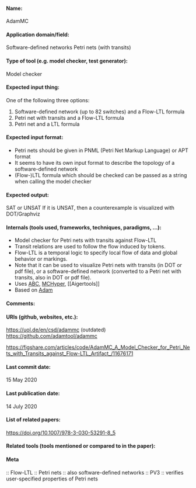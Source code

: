 #### Name:
AdamMC

#### Application domain/field:
Software-defined networks
Petri nets (with transits)

#### Type of tool (e.g. model checker, test generator):
Model checker

#### Expected input thing:
One of the following three options:

1. Software-defined network (up to 82 switches) and a Flow-LTL formula
2. Petri net with transits and a Flow-LTL formula
3. Petri net and a LTL formula

#### Expected input format:
- Petri nets should be given in PNML (Petri Net Markup Language) or APT format
- It seems to have its own input format to describe the topology of a software-defined network
- (Flow-)LTL formula which should be checked can be passed as a string when calling the model checker

#### Expected output:
SAT or UNSAT
If it is UNSAT, then a counterexample is visualized with DOT/Graphviz

#### Internals (tools used, frameworks, techniques, paradigms, ...):
- Model checker for Petri nets with transits against Flow-LTL
- Transit relations are used to follow the flow induced by tokens.
- Flow-LTL is a temporal logic to specify local flow of data and global behavior or markings.
- Note that it can be used to visualize Petri nets with transits (in DOT or pdf file), or a software-defined network (converted to a Petri net with transits, also in DOT or pdf file).
- Uses [ABC](../Frameworks/ABC.md), [MCHyper](MCHyper.md), [[Aigertools]]
- Based on [Adam](../Frameworks/Adam.md)

#### Comments:

#### URIs (github, websites, etc.):
https://uol.de/en/csd/adammc (outdated)
https://github.com/adamtool/adammc

https://figshare.com/articles/code/AdamMC_A_Model_Checker_for_Petri_Nets_with_Transits_against_Flow-LTL_Artifact_/11676171

#### Last commit date:
15 May 2020

#### Last publication date:
14 July 2020

#### List of related papers:
https://doi.org/10.1007/978-3-030-53291-8_5

#### Related tools (tools mentioned or compared to in the paper):

#### Meta
:: Flow-LTL
:: Petri nets :: also software-defined networks
:: PV3 :: verifies user-specified properties of Petri nets